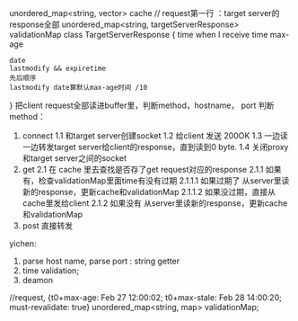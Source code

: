 
unordered_map<string, vector<char>> cache // request第一行 ：target server的response全部
unordered_map<string, targetServerResponse> validationMap 
class TargetServerResponse {
    time when I receive
    time max-age
    
    date
    lastmodify && expiretime
    先后顺序
    lastmodify date算默认max-age时间 /10 
}
把client request全部读进buffer里，判断method，hostname， port
判断method：
1. connect
    1.1 和target server创建socket
    1.2 给client 发送 200OK
    1.3 一边读一边转发target server给client的response，直到读到0 byte.
    1.4 关闭proxy 和target server之间的socket
2. get
    2.1 在 cache 里去查找是否存了get request对应的response
        2.1.1 如果有，检查validationMap里面time有没有过期
            2.1.1.1 如果过期了
                    从server里读新的response，更新cache和validationMap
            2.1.1.2 如果没过期，直接从cache里发给client
        2.1.2 如果没有
                    从server里读新的response，更新cache和validationMap
3. post
    直接转发

yichen:
1. parse host name, parse port : string getter
2. time validation;
3. deamon 

//request, {t0+max-age: Feb 27 12:00:02; t0+max-stale: Feb 28 14:00:20; must-revalidate: true}
unordered_map<string, map> validationMap;



